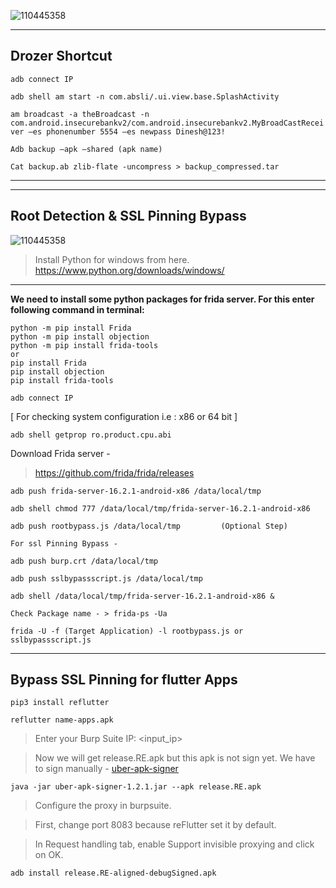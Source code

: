 ![110445358](https://github.com/RClueX/Mobile-App-Security-Testing/assets/110445358/42d0bb5f-00e8-4c96-86c3-6def922972c2)

---

**Drozer Shortcut**
---

`
adb connect IP
`

`
adb shell am start -n com.absli/.ui.view.base.SplashActivity
`

`
am broadcast -a theBroadcast -n com.android.insecurebankv2/com.android.insecurebankv2.MyBroadCastReceiver –es phonenumber 5554 –es newpass Dinesh@123!
`

`
 Adb backup –apk –shared (apk name)
 `

 `
Cat backup.ab zlib-flate -uncompress > backup_compressed.tar
`


---
---



**Root Detection & SSL Pinning Bypass**
---


![110445358](https://github.com/RClueX/Mobile-App-Security-Testing/assets/110445358/6972b11f-6291-4fb7-84c5-f53a893c540e)





> Install Python for windows from here.
> https://www.python.org/downloads/windows/

---


**We need to install some python packages for frida server. For this enter following command in terminal:**


```
python -m pip install Frida
python -m pip install objection
python -m pip install frida-tools
or
pip install Frida
pip install objection
pip install frida-tools
```


```
adb connect IP
```


[ For checking system configuration i.e : x86 or 64 bit ]

```
adb shell getprop ro.product.cpu.abi
```

Download Frida server -

> https://github.com/frida/frida/releases   

```
adb push frida-server-16.2.1-android-x86 /data/local/tmp
```

```
adb shell chmod 777 /data/local/tmp/frida-server-16.2.1-android-x86
```

```
adb push rootbypass.js /data/local/tmp         (Optional Step)
```
`For ssl Pinning Bypass -`
```
adb push burp.crt /data/local/tmp
```
```
adb push sslbypassscript.js /data/local/tmp 
```
```
adb shell /data/local/tmp/frida-server-16.2.1-android-x86 &
```

```
Check Package name - > frida-ps -Ua
```

```
frida -U -f (Target Application) -l rootbypass.js or sslbypassscript.js
```


-------------------------------------------------------

**Bypass SSL Pinning for flutter Apps**
---

```
pip3 install reflutter
```

```
reflutter name-apps.apk
```
> Enter your Burp Suite IP: <input_ip>

> Now we will get release.RE.apk but this apk is not sign yet. We have to sign manually -
[uber-apk-signer](https://github.com/RClueX/Mobile-App-Security-Testing/files/14861848/uber-apk-signer-1.3.0.1.2.zip)

```
java -jar uber-apk-signer-1.2.1.jar --apk release.RE.apk
```

> Configure the proxy in burpsuite.

> First, change port 8083 because reFlutter set it by default.

> In Request handling tab, enable Support invisible proxying and click on OK.

```
adb install release.RE-aligned-debugSigned.apk
```
